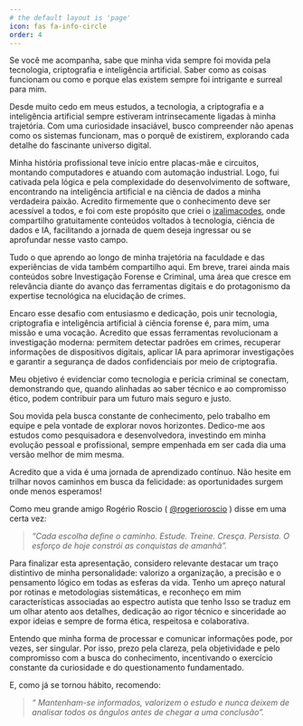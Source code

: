 ```yaml
---
# the default layout is 'page'
icon: fas fa-info-circle
order: 4
---
```

<p>Se você me acompanha, sabe que minha vida sempre foi movida pela tecnologia, criptografia e inteligência artificial. Saber como as coisas funcionam ou como e porque elas existem sempre foi intrigante e surreal para mim.</p>
<p>Desde muito cedo em meus estudos, a tecnologia, a criptografia e a inteligência artificial sempre estiveram intrinsecamente ligadas à minha trajetória. Com uma curiosidade insaciável, busco compreender não apenas como os sistemas funcionam, mas o porquê de existirem, explorando cada detalhe do fascinante universo digital.</p>
<p>Minha história profissional teve início entre placas-mãe e circuitos, montando computadores e atuando com automação industrial. Logo, fui cativada pela lógica e pela complexidade do desenvolvimento de software, encontrando na inteligência artificial e na ciência de dados a minha verdadeira paixão. Acredito firmemente que o conhecimento deve ser acessível a todos, e foi com este propósito que criei o <a href="https://izalimapy.github.io/izalimacodes.github.io/">izalimacodes</a>, onde compartilho gratuitamente conteúdos voltados à tecnologia, ciência de dados e IA, facilitando a jornada de quem deseja ingressar ou se aprofundar nesse vasto campo.</p>
<p>Tudo o que aprendo ao longo de minha trajetória na faculdade e das experiências de vida também compartilho aqui. Em breve, trarei ainda mais conteúdos sobre Investigação Forense e Criminal, uma área que cresce em relevância diante do avanço das ferramentas digitais e do protagonismo da expertise tecnológica na elucidação de crimes.</p>
<p>Encaro esse desafio com entusiasmo e dedicação, pois unir tecnologia, criptografia e inteligência artificial à ciência forense é, para mim, uma missão e uma vocação. Acredito que essas ferramentas revolucionam a investigação moderna: permitem detectar padrões em crimes, recuperar informações de dispositivos digitais, aplicar IA para aprimorar investigações e garantir a segurança de dados confidenciais por meio de criptografia.</p>
<p>Meu objetivo é evidenciar como tecnologia e perícia criminal se conectam, demonstrando que, quando alinhadas ao saber técnico e ao compromisso ético, podem contribuir para um futuro mais seguro e justo.</p>
<p>Sou movida pela busca constante de conhecimento, pelo trabalho em equipe e pela vontade de explorar novos horizontes. Dedico-me aos estudos como pesquisadora e desenvolvedora, investindo em minha evolução pessoal e profissional, sempre empenhada em ser cada dia uma versão melhor de mim mesma.</p>
<p>Acredito que a vida é uma jornada de aprendizado contínuo. Não hesite em trilhar novos caminhos em busca da felicidade: as oportunidades surgem onde menos esperamos!</p>
<p>Como meu grande amigo Rogério Roscio ( <a href="https://www.instagram.com/rogerioroscio/">@rogerioroscio</a> ) disse em uma certa vez:</p>
<blockquote>
<p><em>“Cada escolha define o caminho. Estude. Treine. Cresça. Persista. O esforço de hoje constrói as conquistas de amanhã”.</em></p>
</blockquote>
<p>Para finalizar esta apresentação, considero relevante destacar um traço distintivo de minha personalidade: valorizo a organização, a precisão e o pensamento lógico em todas as esferas da vida. Tenho um apreço natural por rotinas e metodologias sistemáticas, e reconheço em mim características associadas ao espectro autista que tenho Isso se traduz em um olhar atento aos detalhes, dedicação ao rigor técnico e sinceridade ao expor ideias e sempre de forma ética, respeitosa e colaborativa.</p>
<p>Entendo que minha forma de processar e comunicar informações pode, por vezes, ser singular. Por isso, prezo pela clareza, pela objetividade e pelo compromisso com a busca do conhecimento, incentivando o exercício constante da curiosidade e do questionamento fundamentado.</p>
<p>E, como já se tornou hábito, recomendo:</p>
<blockquote>
<p><em>“ Mantenham-se informados, valorizem o estudo e nunca deixem de analisar todos os ângulos antes de chegar a uma conclusão”.</em></p>
</blockquote>


